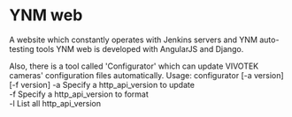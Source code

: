 # YNM web
A website which constantly operates with Jenkins servers and YNM auto-testing tools 
YNM web is developed with AngularJS and Django.

Also, there is a tool called 'Configurator' which can update VIVOTEK cameras' configuration files automatically.
Usage: configurator [-a version] [-f version]
    -a Specify a http_api_version to update    
    -f Specify a http_api_version to format  
    -l List all http_api_version
